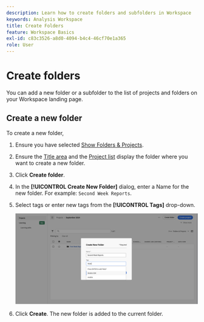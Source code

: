 ```yaml
---
description: Learn how to create folders and subfolders in Workspace
keywords: Analysis Workspace
title: Create Folders
feature: Workspace Basics
exl-id: c83c3526-a8d0-4094-b4c4-46cf70e1a365
role: User
---
```

# Create folders

You can add a new folder or a subfolder to the list of projects and folders on your Workspace landing page.

## Create a new folder

To create a new folder,

1. Ensure you have selected [Show Folders & Projects](/help/analysis-workspace/build-workspace-project/freeform-overview.md#show-selector).
   
1. Ensure the [Title area](/help/analysis-workspace/build-workspace-project/freeform-overview.md#title-area) and the  [Project list](/help/analysis-workspace/build-workspace-project/freeform-overview.md#project-list) display the folder where you want to create a new folder.
   
1. Click **Create folder**.

1. In the **[!UICONTROL Create New Folder]** dialog, enter a Name for the new folder. For example: `Second Week Reports`.

1. Select tags or enter new tags from the **[!UICONTROL Tags]** drop-down.

   ![Create new folder](../assets/create-new-folder.png)

1. Click **Create**.
   The new folder is added to the current folder.
